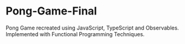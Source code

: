 # Pong-Game-Final
Pong Game recreated using JavaScript, TypeScript and Observables. Implemented with Functional Programming Techniques.

